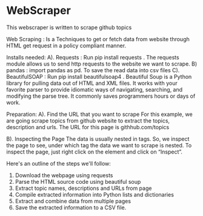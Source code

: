 # WebScraper
This webscraper is written to scrape github topics

Web Scraping : Is a Techniques to get or fetch data from website through HTML get request in a policy compliant manner.

Installs needed:
A). Requests : Run pip install requests  . The requests module allows us to send http requests to the website we want to scrape.
B) pandas : import pandas as pd. To save the read data into csv files
C). BeautifulSOAP : Run pip install beautifulsoap4 . Beautiful Soup is a Python library for pulling data out of HTML and XML files. It works with your favorite parser to provide idiomatic ways of navigating, searching, and modifying the parse tree. It commonly saves programmers hours or days of work.

Preparation:
A).  Find the URL that you want to scrape
For this example, we are going scrape topics from github website to extract the topics, description and urls. The URL for this page is githhub.com/topics

B).  Inspecting the Page
The data is usually nested in tags. So, we inspect the page to see, under which tag the data we want to scrape is nested. To inspect the page, just right click on the element and click on “Inspect”.


Here's an outline of the steps we'll follow:
1. Download the webpage using requests
2. Parse the HTML source code using beautiful soup
3. Extract topic names, descriptions and URLs from page
4. Compile extracted information into Python lists and dictionaries
5. Extract and combine data from multiple pages
6. Save the extracted information to a CSV file.
